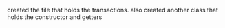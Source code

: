 created the file that holds the transactions. also created another class that holds the constructor and getters
